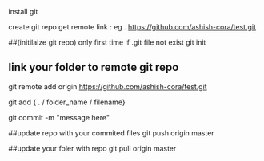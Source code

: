 install git

create git repo
get remote link : eg . https://github.com/ashish-cora/test.git

##(initilaize git repo) only first time if .git file not exist
git init 

## link your folder to remote git repo
git remote add origin https://github.com/ashish-cora/test.git 


git add { . / folder_name / filename} 

git commit -m "message here"

##update repo with your commited files
git push origin master

##update your foler with repo
git pull origin master

